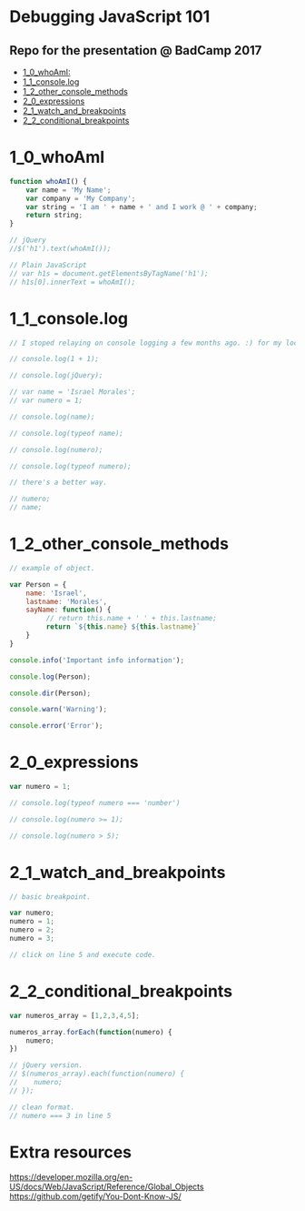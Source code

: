 # Debugging JavaScript 101

## Repo for the presentation @ BadCamp 2017

- [1_0_whoAmI:](#1_0_whoami)
- [1_1_console.log](#1_1_consolelog)
- [1_2_other_console_methods](#1_2_other_console_methods)
- [2_0_expressions](#2_0_expressions)
- [2_1_watch_and_breakpoints](#2_1_watch_and_breakpoints)
- [2_2_conditional_breakpoints](#2_2_conditional_breakpoints)


# 1_0_whoAmI

```javascript
function whoAmI() {
    var name = 'My Name';
    var company = 'My Company';
    var string = 'I am ' + name + ' and I work @ ' + company;
    return string;
}

// jQuery
//$('h1').text(whoAmI());

// Plain JavaScript
// var h1s = document.getElementsByTagName('h1');
// h1s[0].innerText = whoAmI();
```

# 1_1_console.log

```javascript
// I stoped relaying on console logging a few months ago. :) for my local development.

// console.log(1 + 1);

// console.log(jQuery);

// var name = 'Israel Morales';
// var numero = 1;

// console.log(name);

// console.log(typeof name);

// console.log(numero);

// console.log(typeof numero);

// there's a better way.

// numero;
// name;
```
# 1_2_other_console_methods

```javascript
// example of object.

var Person = {
    name: 'Israel',
    lastname: 'Morales',
    sayName: function() {
         // return this.name + ' ' + this.lastname;
         return `${this.name} ${this.lastname}`
    }
}

console.info('Important info information');

console.log(Person);

console.dir(Person);

console.warn('Warning');

console.error('Error');
```
# 2_0_expressions

```javascript
var numero = 1;

// console.log(typeof numero === 'number')

// console.log(numero >= 1);

// console.log(numero > 5);
```

# 2_1_watch_and_breakpoints

```javascript
// basic breakpoint.

var numero;
numero = 1;
numero = 2;
numero = 3;

// click on line 5 and execute code.
```

# 2_2_conditional_breakpoints

```javascript
var numeros_array = [1,2,3,4,5];

numeros_array.forEach(function(numero) {
    numero;
})

// jQuery version.
// $(numeros_array).each(function(numero) {
//    numero;
// });

// clean format.
// numero === 3 in line 5
```

# Extra resources
https://developer.mozilla.org/en-US/docs/Web/JavaScript/Reference/Global_Objects
https://github.com/getify/You-Dont-Know-JS/
